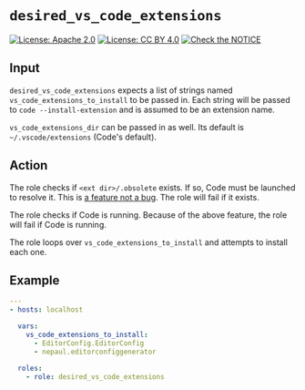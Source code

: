 # `desired_vs_code_extensions`

[![License: Apache 2.0](https://img.shields.io/badge/License-Apache%202.0-blue.svg)](https://opensource.org/licenses/Apache-2.0)  [![License: CC BY 4.0](https://img.shields.io/badge/License-CC%20BY%204.0-lightgrey.svg)](https://creativecommons.org/licenses/by/4.0/) [![Check the NOTICE](https://img.shields.io/badge/Check%20the-NOTICE-420C3B.svg)](../../NOTICE)

## Input

`desired_vs_code_extensions` expects a list of strings named `vs_code_extensions_to_install` to be passed in. Each string will be passed to `code --install-extension` and is assumed to be an extension name.

`vs_code_extensions_dir` can be passed in as well. Its default is `~/.vscode/extensions` (Code's default).

## Action

The role checks if `<ext dir>/.obsolete` exists. If so, Code must be launched to resolve it. This is [a feature not a bug](https://github.com/Microsoft/vscode/issues/47164). The role will fail if it exists.

The role checks if Code is running. Because of the above feature, the role will fail if Code is running.

The role loops over `vs_code_extensions_to_install` and attempts to install each one.

## Example

```yaml
---
- hosts: localhost

  vars:
    vs_code_extensions_to_install:
      - EditorConfig.EditorConfig
      - nepaul.editorconfiggenerator

  roles:
    - role: desired_vs_code_extensions
```
